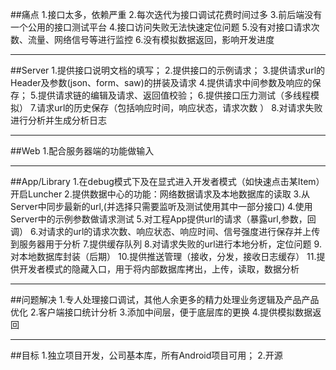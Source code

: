 ##痛点
1.接口太多，依赖严重
2.每次迭代为接口调试花费时间过多
3.前后端没有一个公用的接口测试平台
4.接口访问失败无法快速定位问题
5.没有对接口请求次数、流量、网络信号等进行监控
6.没有模拟数据返回，影响开发进度
***
##Server
1.提供接口说明文档的填写；
2.提供接口的示例请求；
3.提供请求url的Header及参数(json、form、saw)的拼装及请求
4.提供请求中间参数及响应的保存；
5.提供请求链的编辑及请求、返回值校验；
6.提供接口压力测试（多线程模拟）
7.请求url的历史保存（包括响应时间，响应状态，请求次数   ）
8.对请求失败进行分析并生成分析日志
***
##Web
1.配合服务器端的功能做输入
****
##App/Library
1.在debug模式下及在显式进入开发者模式（如快速点击某Item）开启Luncher
2.提供数据中心的功能：网络数据请求及本地数据库的读取
3.从Server中同步最新的url,(并选择只需要监听及测试使用其中一部分接口)
4.使用Server中的示例参数做请求测试
5.对工程App提供url的请求（暴露url,参数，回调）
6.对请求的url的请求次数、响应状态、响应时间、信号强度进行保存并上传到服务器用于分析
7.提供缓存队列
8.对请求失败的url进行本地分析，定位问题
9.对本地数据库封装（后期）
10.提供推送管理（接收，分发，接收日志缓存）
11.提供开发者模式的隐藏入口，用于将内部数据库拷出，上传，读取，数据分析
***
##问题解决
1.专人处理接口调试，其他人余更多的精力处理业务逻辑及产品产品优化
2.客户端接口统计分析
3.添加中间层，便于底层库的更换
4.提供模拟数据返回
***
##目标
1.独立项目开发，公司基本库，所有Android项目可用；
2.开源
